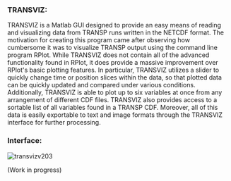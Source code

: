 ### TRANSVIZ: 
TRANSVIZ is a Matlab GUI designed to provide an easy means of reading and visualizing data from TRANSP runs written in the  NETCDF format.  The motivation for creating this program came after observing how cumbersome it was to visualize TRANSP output using the command line program RPlot.  While TRANSVIZ does not contain all of the advanced functionality found in RPlot, it does provide a massive improvement over RPlot's basic plotting features.  In particular, TRANSVIZ utilizes a slider to quickly change time or position slices within the data, so that plotted data can be quickly updated and compared under various conditions.  Additionally, TRANSVIZ is able to plot up to six variables at once from any arrangement of different CDF files.  TRANSVIZ also provides access to a sortable list of all variables found in a TRANSP CDF.  Moreover, all of this data is easily exportable to text and image formats through the TRANSVIZ interface for further processing.

### Interface: 
![transvizv203](https://cloud.githubusercontent.com/assets/11369806/6650948/50eb3404-ca03-11e4-972a-eb3e3225f22e.png)

(Work in progress)